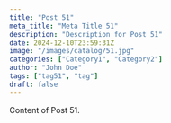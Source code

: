 ```yaml
---
title: "Post 51"
meta_title: "Meta Title 51"
description: "Description for Post 51"
date: 2024-12-10T23:59:31Z
image: "/images/catalog/51.jpg"
categories: ["Category1", "Category2"]
author: "John Doe"
tags: ["tag51", "tag"]
draft: false
---
```


Content of Post 51.

